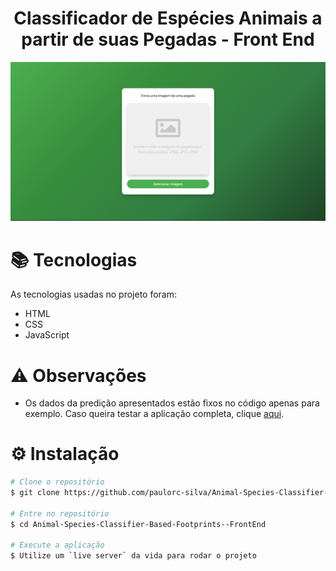 <div align=center>
  <h1>Classificador de Espécies Animais a partir de suas Pegadas - Front End</h1>
</div>

![Print da tela inicial](assets/images/readme.png)

# 📚 Tecnologias 
As tecnologias usadas no projeto foram: 
- HTML
- CSS
- JavaScript
   
# ⚠️ Observações
- Os dados da predição apresentados estão fixos no código apenas para exemplo. Caso queira testar a aplicação completa, clique [aqui](https://github.com/paulorc-silva/Animal-Species-Classifier-Based-Footprints).

# ⚙️ Instalação
```bash
# Clone o repositório
$ git clone https://github.com/paulorc-silva/Animal-Species-Classifier-Based-Footprints--FrontEnd.git

# Entre no repositório
$ cd Animal-Species-Classifier-Based-Footprints--FrontEnd

# Execute a aplicação
$ Utilize um `live server` da vida para rodar o projeto
```
